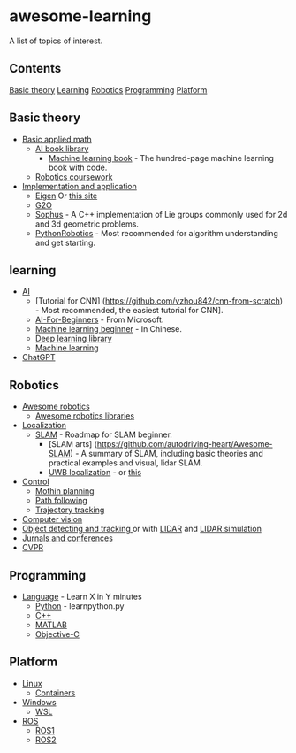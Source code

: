 # awesome-learning
A list of topics of interest.

## Contents
[Basic theory](#Basic)
[Learning](#learning)
[Robotics](#robotics)
[Programming](#programming)
[Platform](#Platform)
## Basic theory
- [Basic applied math]()
  - [AI book library](https://www.deeplearningbook.org/)
    - [Machine learning book](https://github.com/aburkov/theMLbook) - The hundred-page machine learning book with code.
  - [Robotics coursework](https://github.com/mithi/robotics-coursework)
- [Implementation and application]()
  - [Eigen](https://gitlab.com/libeigen/eigen/-/releases) Or [this site](http://eigen.tuxfamily.org/)
  - [G2O](https://github.com/RainerKuemmerle/g2o)
  - [Sophus](https://github.com/strasdat/Sophus) - A C++ implementation of Lie groups commonly used for 2d and 3d geometric problems.
  - [PythonRobotics](https://github.com/AtsushiSakai/PythonRobotics) - Most recommended for algorithm understanding and get starting.
## learning

- [AI](https://github.com/owainlewis/awesome-artificial-intelligence)
  - [Tutorial for CNN] (https://github.com/vzhou842/cnn-from-scratch) - Most recommended, the easiest tutorial for CNN].
  - [AI-For-Beginners](https://github.com/microsoft/AI-For-Beginners) - From Microsoft.
  - [Machine learning beginner](https://github.com/fengdu78/machine_learning_beginner) - In Chinese.
  - [Deep learning library](https://github.com/ChristosChristofidis/awesome-deep-learning)
  - [Machine learning](https://github.com/josephmisiti/awesome-machine-learning)
- [ChatGPT](https://github.com/lencx/ChatGPT)

## Robotics 
- [Awesome robotics](https://github.com/Kiloreux/awesome-robotics#readme)
  - [Awesome robotics libraries](https://github.com/jslee02/awesome-robotics-libraries)
- [Localization]() 
  - [SLAM](https://github.com/changh95/visual-slam-roadmap) - Roadmap for SLAM beginner.
    - [SLAM arts] (https://github.com/autodriving-heart/Awesome-SLAM) - A summary of SLAM, including basic theories and practical examples and visual, lidar SLAM.
    - [UWB localization](https://github.com/cliansang/uwb-tracking-ros) - or [this](https://github.com/TIERS/ros-dwm1001-uwb-localization)
- [Control]()
  - [Mothin planning](https://github.com/zhm-real/MotionPlanning/blob/master/README.md)
  - [Path following]()
  - [Trajectory tracking](https://github.com/DongChen06/PathTrackingBicycle)
- [Computer vision](https://github.com/jbhuang0604/awesome-computer-vision)
- [Object detecting and tracking ](https://github.com/visionml/pytracking) or with [LIDAR](https://github.com/HuangCongQing/3D-LIDAR-Multi-Object-Tracking) and [LIDAR simulation](https://github.com/SS47816/lidar_obstacle_detector)
- [Jurnals and conferences]()
- [CVPR](https://github.com/extreme-assistant/CVPR2023-Paper-Code-Interpretation)
 
## Programming

- [Language](https://learnxinyminutes.com/) - Learn X in Y minutes
  - [Python](https://learnxinyminutes.com/docs/python/) - learnpython.py
  - [C++](https://learnxinyminutes.com/docs/c++/)
  - [MATLAB](https://learnxinyminutes.com/docs/matlab/)
  - [Objective-C](https://learnxinyminutes.com/docs/c/)

## Platform
- [Linux](https://github.com/inputsh/awesome-linux#readme)
	- [Containers](https://github.com/Friz-zy/awesome-linux-containers#readme)
- [Windows](https://github.com/Awesome-Windows/Awesome#readme)
  - [WSL](https://github.com/sirredbeard/Awesome-WSL)
- [ROS](https://docs.ros.org/)
  - [ROS1](http://wiki.ros.org/ROS/Installation)
  - [ROS2](https://docs.ros.org/)
